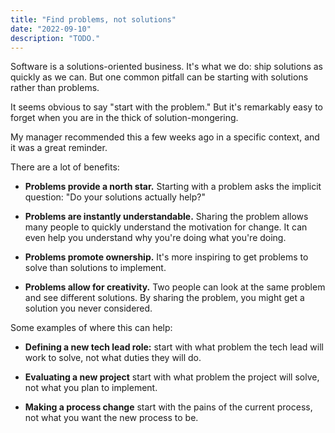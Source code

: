```yaml
---
title: "Find problems, not solutions"
date: "2022-09-10"
description: "TODO."
---
```


Software is a solutions-oriented business. It's what we do: ship solutions as quickly as we can. But one common pitfall can be starting with solutions rather than problems. 

It seems obvious to say "start with the problem." But it's remarkably easy to forget when you are in the thick of solution-mongering.

My manager recommended this a few weeks ago in a specific context, and it was a great reminder.

There are a lot of benefits:

- **Problems provide a north star.** 
Starting with a problem asks the implicit question: "Do your solutions actually help?"

- **Problems are instantly understandable.**
Sharing the problem allows many people to quickly understand the motivation for change. It can even help you understand why you're doing what you're doing. 

- **Problems promote ownership.** 
It's more inspiring to get problems to solve than solutions to implement.

- **Problems allow for creativity.** 
Two people can look at the same problem and see different solutions. By sharing the problem, you might get a solution you never considered.

Some examples of where this can help:

- **Defining a new tech lead role:** start with what problem the tech lead will work to solve, not what duties they will do.

- **Evaluating a new project** start with what problem the project will solve, not what you plan to implement.

- **Making a process change** start with the pains of the current process, not what you want the new process to be. 

